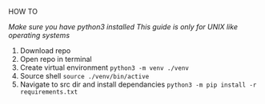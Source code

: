HOW TO

*Make sure you have python3 installed*
*This guide is only for UNIX like operating systems*

1. Download repo
2. Open repo in terminal
3. Create virtual environment
   `python3 -m venv ./venv`
4. Source shell
   `source ./venv/bin/active`
5. Navigate to src dir and install dependancies
   `python3 -m pip install -r requirements.txt`
